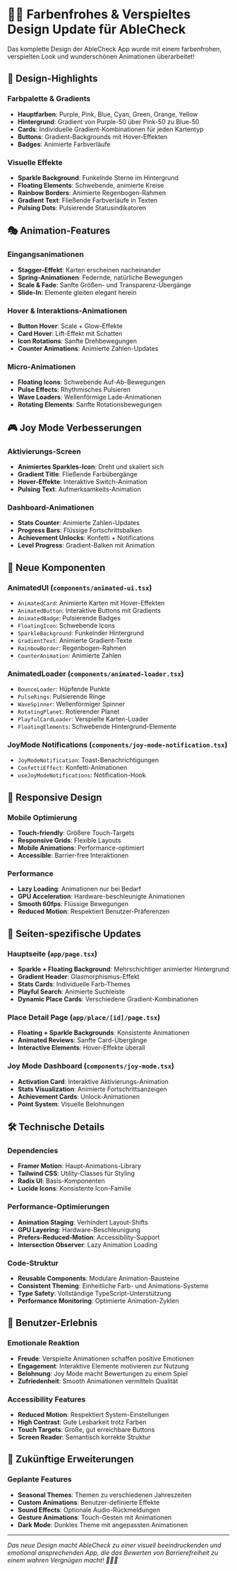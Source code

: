 # 🎨✨ Farbenfrohes & Verspieltes Design Update für AbleCheck

Das komplette Design der AbleCheck App wurde mit einem farbenfrohen, verspielten Look und wunderschönen Animationen überarbeitet!

## 🌈 Design-Highlights

### Farbpalette & Gradients
- **Hauptfarben**: Purple, Pink, Blue, Cyan, Green, Orange, Yellow
- **Hintergrund**: Gradient von Purple-50 über Pink-50 zu Blue-50
- **Cards**: Individuelle Gradient-Kombinationen für jeden Kartentyp
- **Buttons**: Gradient-Backgrounds mit Hover-Effekten
- **Badges**: Animierte Farbverläufe

### Visuelle Effekte
- **Sparkle Background**: Funkelnde Sterne im Hintergrund
- **Floating Elements**: Schwebende, animierte Kreise
- **Rainbow Borders**: Animierte Regenbogen-Rahmen
- **Gradient Text**: Fließende Farbverläufe in Texten
- **Pulsing Dots**: Pulsierende Statusindikatoren

## 🎭 Animation-Features

### Eingangsanimationen
- **Stagger-Effekt**: Karten erscheinen nacheinander
- **Spring-Animationen**: Federnde, natürliche Bewegungen
- **Scale & Fade**: Sanfte Größen- und Transparenz-Übergänge
- **Slide-In**: Elemente gleiten elegant herein

### Hover & Interaktions-Animationen
- **Button Hover**: Scale + Glow-Effekte
- **Card Hover**: Lift-Effekt mit Schatten
- **Icon Rotations**: Sanfte Drehbewegungen
- **Counter Animations**: Animierte Zahlen-Updates

### Micro-Animationen
- **Floating Icons**: Schwebende Auf-Ab-Bewegungen
- **Pulse Effects**: Rhythmisches Pulsieren
- **Wave Loaders**: Wellenförmige Lade-Animationen
- **Rotating Elements**: Sanfte Rotationsbewegungen

## 🎮 Joy Mode Verbesserungen

### Aktivierungs-Screen
- **Animiertes Sparkles-Icon**: Dreht und skaliert sich
- **Gradient Title**: Fließende Farbübergänge
- **Hover-Effekte**: Interaktive Switch-Animation
- **Pulsing Text**: Aufmerksamkeits-Animation

### Dashboard-Animationen
- **Stats Counter**: Animierte Zahlen-Updates
- **Progress Bars**: Flüssige Fortschrittsbalken
- **Achievement Unlocks**: Konfetti + Notifications
- **Level Progress**: Gradient-Balken mit Animation

## 🚀 Neue Komponenten

### AnimatedUI (`components/animated-ui.tsx`)
- `AnimatedCard`: Animierte Karten mit Hover-Effekten
- `AnimatedButton`: Interaktive Buttons mit Gradients
- `AnimatedBadge`: Pulsierende Badges
- `FloatingIcon`: Schwebende Icons
- `SparkleBackground`: Funkelnder Hintergrund
- `GradientText`: Animierte Gradient-Texte
- `RainbowBorder`: Regenbogen-Rahmen
- `CounterAnimation`: Animierte Zahlen

### AnimatedLoader (`components/animated-loader.tsx`)
- `BounceLoader`: Hüpfende Punkte
- `PulseRings`: Pulsierende Ringe
- `WaveSpinner`: Wellenförmiger Spinner
- `RotatingPlanet`: Rotierender Planet
- `PlayfulCardLoader`: Verspielte Karten-Loader
- `FloatingElements`: Schwebende Hintergrund-Elemente

### JoyMode Notifications (`components/joy-mode-notification.tsx`)
- `JoyModeNotification`: Toast-Benachrichtigungen
- `ConfettiEffect`: Konfetti-Animationen
- `useJoyModeNotifications`: Notification-Hook

## 📱 Responsive Design

### Mobile Optimierung
- **Touch-friendly**: Größere Touch-Targets
- **Responsive Grids**: Flexible Layouts
- **Mobile Animations**: Performance-optimiert
- **Accessible**: Barrier-free Interaktionen

### Performance
- **Lazy Loading**: Animationen nur bei Bedarf
- **GPU Acceleration**: Hardware-beschleunigte Animationen
- **Smooth 60fps**: Flüssige Bewegungen
- **Reduced Motion**: Respektiert Benutzer-Präferenzen

## 🎨 Seiten-spezifische Updates

### Hauptseite (`app/page.tsx`)
- **Sparkle + Floating Background**: Mehrschichtiger animierter Hintergrund
- **Gradient Header**: Glasmorphismus-Effekt
- **Stats Cards**: Individuelle Farb-Themes
- **Playful Search**: Animierte Suchleiste
- **Dynamic Place Cards**: Verschiedene Gradient-Kombinationen

### Place Detail Page (`app/place/[id]/page.tsx`)
- **Floating + Sparkle Backgrounds**: Konsistente Animationen
- **Animated Reviews**: Sanfte Card-Übergänge
- **Interactive Elements**: Hover-Effekte überall

### Joy Mode Dashboard (`components/joy-mode.tsx`)
- **Activation Card**: Interaktive Aktivierungs-Animation
- **Stats Visualization**: Animierte Fortschrittsanzeigen
- **Achievement Cards**: Unlock-Animationen
- **Point System**: Visuelle Belohnungen

## 🛠️ Technische Details

### Dependencies
- **Framer Motion**: Haupt-Animations-Library
- **Tailwind CSS**: Utility-Classes für Styling
- **Radix UI**: Basis-Komponenten
- **Lucide Icons**: Konsistente Icon-Familie

### Performance-Optimierungen
- **Animation Staging**: Verhindert Layout-Shifts
- **GPU Layering**: Hardware-Beschleunigung
- **Prefers-Reduced-Motion**: Accessibility-Support
- **Intersection Observer**: Lazy Animation Loading

### Code-Struktur
- **Reusable Components**: Modulare Animation-Bausteine
- **Consistent Theming**: Einheitliche Farb- und Animations-Systeme
- **Type Safety**: Vollständige TypeScript-Unterstützung
- **Performance Monitoring**: Optimierte Animation-Zyklen

## 🌟 Benutzer-Erlebnis

### Emotionale Reaktion
- **Freude**: Verspielte Animationen schaffen positive Emotionen
- **Engagement**: Interaktive Elemente motivieren zur Nutzung
- **Belohnung**: Joy Mode macht Bewertungen zu einem Spiel
- **Zufriedenheit**: Smooth Animationen vermitteln Qualität

### Accessibility Features
- **Reduced Motion**: Respektiert System-Einstellungen
- **High Contrast**: Gute Lesbarkeit trotz Farben
- **Touch Targets**: Große, gut erreichbare Buttons
- **Screen Reader**: Semantisch korrekte Struktur

## 🎯 Zukünftige Erweiterungen

### Geplante Features
- **Seasonal Themes**: Themen zu verschiedenen Jahreszeiten
- **Custom Animations**: Benutzer-definierte Effekte
- **Sound Effects**: Optionale Audio-Rückmeldungen
- **Gesture Animations**: Touch-Gesten mit Animationen
- **Dark Mode**: Dunkles Theme mit angepassten Animationen

---

*Das neue Design macht AbleCheck zu einer visuell beeindruckenden und emotional ansprechenden App, die das Bewerten von Barrierefreiheit zu einem wahren Vergnügen macht! 🎨✨🚀*